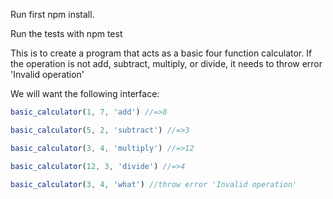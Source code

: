 Run first npm install.

Run the tests with npm test

This is to create a program that acts as a basic four function calculator. If the operation is not add, subtract, multiply, or divide, it needs to throw error 'Invalid operation'


We will want the following interface:

```javascript
basic_calculator(1, 7, 'add') //=>8

basic_calculator(5, 2, 'subtract') //=>3

basic_calculator(3, 4, 'multiply') //=>12

basic_calculator(12, 3, 'divide') //=>4

basic_calculator(3, 4, 'what') //throw error 'Invalid operation'
```